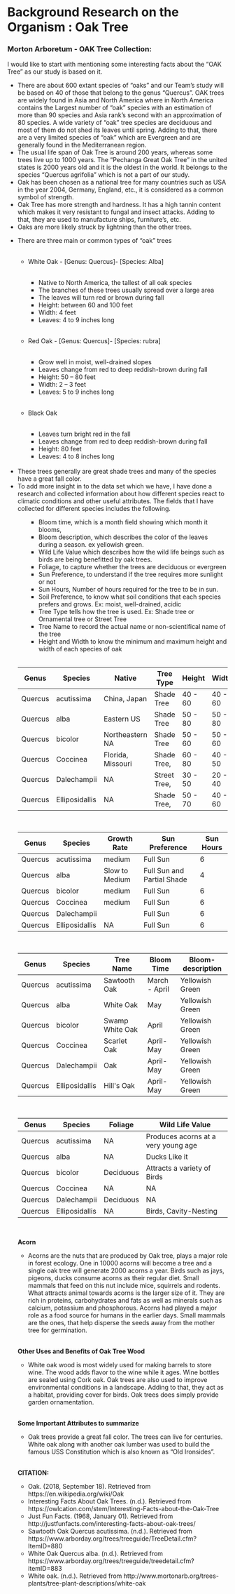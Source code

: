 # Background Research on the Organism : Oak Tree  

### Morton Arboretum - OAK Tree Collection:

I would like to start with mentioning some interesting facts about the “OAK Tree” as our study is based on it. 
*	There are about 600 extant species of “oaks” and our Team’s study will be based on 40 of those that belong to the genus “Quercus”. OAK trees are widely found in Asia and North America where in North America contains the Largest number of “oak” species with an estimation of more than 90 species and Asia rank’s second with an approximation of 80 species. A wide variety of “oak” tree species are deciduous and most of them do not shed its leaves until spring. Adding to that, there are a very limited species of “oak” which are Evergreen and are generally found in the Mediterranean region.
* The usual life span of Oak Tree is around 200 years, whereas some trees live up to 1000 years. The “Pechanga Great Oak Tree” in the united states is 2000 years old and it is the oldest in the world. It belongs to the species “Quercus agrifolia” which is not a part of our study.
*	Oak has been chosen as a national tree for many countries such as USA in the year 2004, Germany, England, etc., it is considered as a common symbol of strength.
* Oak Tree has more strength and hardness. It has a high tannin content which makes it very resistant to fungal and insect attacks. Adding to that, they are used to manufacture ships, furniture’s, etc.
* Oaks are more likely struck by lightning than the other trees.
<ul><li>	There are three main or common types of “oak” trees </li><br>
   <ul> <li>White Oak - [Genus: Quercus]- [Species: Alba] </li><br>
   <ul> <li>	Native to North America, the tallest of all oak species </li>
<li>The branches of these trees usually spread over a large area </li>
<li>The leaves will turn red or brown during fall</li>
<li>Height: between 60 and 100 feet</li>
<li>	Width: 4 feet </li>
<li>Leaves: 4 to 9 inches long</li>
</li>

</ul>
</ul>
<br>
<ul><li>	Red Oak - [Genus: Quercus]- [Species: rubra]</li> <br>
	<ul><li>Grow well in moist, well-drained slopes</li>
	<li>Leaves change from red to deep reddish-brown during fall</li>
	<li>Height: 50 – 80 feet</li>
	<li>Width: 2 – 3 feet</li>
	<li>Leaves: 5 to 9 inches long</li>
</ul>
</ul>
<br>

<ul><li>	Black Oak </li><br>
	<ul><li>Leaves turn bright red in the fall</li>
	<li>Leaves change from red to deep reddish-brown during fall</li>
	<li>	Height: 80 feet</li>
	<li>	Leaves: 4 to 8 inches long</li>
	</ul>


</ul>
<br>

<li>These trees generally are great shade trees and many of the species have a great fall color.</li>
<li>To add more insight in to the data set which we have, I have done a research and collected information about how different species react to climatic conditions and other useful attributes. The fields that I have collected for different species includes the following.</li>

<ul><ul><li>Bloom time, which is a month field showing which month it blooms, </li>
<li>Bloom description, which describes the color of the leaves during a season. ex yellowish green.</li>
<li>Wild Life Value which describes how the wild life beings such as birds are being benefitted by oak trees.</li>
<li>Foliage, to capture whether the trees are deciduous or evergreen</li>
<li>Sun Preference, to understand if the tree requires more sunlight or not</li>
	<li>Sun Hours, Number of hours required for the tree to be in sun.</li>
<li>Soil Preference, to know what soil conditions that each species prefers and grows. Ex: moist, well-drained, acidic</li>
<li>Tree Type tells how the tree is used. Ex: Shade tree or Ornamental tree or Street Tree</li>
<li>Tree Name to record the actual name or non-scientifical name of the tree</li>
<li>Height and Width to know the minimum and maximum height and width of each species of oak</li>

</ul>
</ul>
<br>


|    Genus      |    Species           |    Native               |    Tree Type        |    Height       |    Width      |
|---------------|----------------------|-------------------------|---------------------|-----------------|---------------|
|    Quercus    |    acutissima        |    China, Japan         |    Shade Tree       |    40 - 60      |    40 - 60    |
|    Quercus    |    alba              |    Eastern US           |    Shade Tree       |    50 - 80      |    50 - 80    |
|    Quercus    |    bicolor           |    Northeastern NA      |    Shade Tree       |    50 - 60      |    50 - 60    |
|    Quercus    |    Coccinea          |    Florida, Missouri    |    Shade Tree,      |    60 - 80      |    40 - 50    |
|    Quercus    |    Dalechampii       |    NA                   |    Street Tree,     |    30 - 50      |    20 - 40    |
|    Quercus    |    Elliposidallis    |    NA                   |    Shade Tree,      |    50 - 70      |    40 - 60    |

<br>

|    Genus      |    Species           |    Growth Rate       |    Sun Preference                |    Sun Hours    |
|---------------|----------------------|----------------------|----------------------------------|-----------------|
|    Quercus    |    acutissima        |    medium            |    Full Sun                      |    6            |
|    Quercus    |    alba              |    Slow to Medium    |    Full Sun and Partial Shade    |    4            |
|    Quercus    |    bicolor           |    medium            |    Full Sun                      |    6            |
|    Quercus    |    Coccinea          |    medium            |    Full Sun                      |    6            |
|    Quercus    |    Dalechampii       |                      |    Full Sun                      |    6            |
|    Quercus    |    Elliposidallis    |    NA                |    Full Sun                      |    6            |

<br>

|    Genus      |    Species           |    Tree Name          |    Bloom Time       |    Bloom-description    |
|---------------|----------------------|-----------------------|---------------------|-------------------------|
|    Quercus    |    acutissima        |    Sawtooth Oak       |    March - April    |    Yellowish Green      |
|    Quercus    |    alba              |    White Oak          |    May              |    Yellowish Green      |
|    Quercus    |    bicolor           |    Swamp White Oak    |    April            |    Yellowish Green      |
|    Quercus    |    Coccinea          |    Scarlet Oak        |    April-May        |    Yellowish Green      |
|    Quercus    |    Dalechampii       |    Oak                |    April-May        |    Yellowish Green      |
|    Quercus    |    Elliposidallis    |    Hill's Oak         |    April-May        |    Yellowish Green      |

<br>

|    Genus      |    Species           |    Foliage      |    Wild Life Value                        |
|---------------|----------------------|-----------------|-------------------------------------------|
|    Quercus    |    acutissima        |    NA           |    Produces acorns at a very young age    |
|    Quercus    |    alba              |    NA           |    Ducks Like it                          |
|    Quercus    |    bicolor           |    Deciduous    |    Attracts a variety of Birds            |
|    Quercus    |    Coccinea          |    NA           |    NA                                     |
|    Quercus    |    Dalechampii       |    Deciduous    |    NA                                     |
|    Quercus    |    Elliposidallis    |    NA           |    Birds, Cavity-Nesting                  |
<br>

**Acorn**
* Acorns are the nuts that are produced by Oak tree, plays a major role in forest ecology. One in 10000 acorns will become a tree and a single oak tree will generate 2000 acorns a year. Birds such as jays, pigeons, ducks consume acorns as their regular diet. Small mammals that feed on this nut include mice, squirrels and rodents. What attracts animal towards acorns is the larger size of it. They are rich in proteins, carbohydrates and fats as well as minerals such as calcium, potassium and phosphorous. Acorns had played a major role as a food source for humans in the earlier days. Small mammals are the ones, that help disperse the seeds away from the mother tree for germination.
<br>

**Other Uses and Benefits of Oak Tree Wood**

<ul><li>White oak wood is most widely used for making barrels to store wine. The wood adds flavor to the wine while it ages. Wine bottles are sealed using Cork oak. Oak trees are also used to improve environmental conditions in a landscape. Adding to that, they act as a habitat, providing cover for birds. Oak trees does simply provide garden ornamentation.</li></ul>  
<br>

**Some Important Attributes to summarize**

<ul> <li>Oak trees provide a great fall color. The trees can live for centuries. White oak along with another oak lumber was used to build the famous USS Constitution which is also known as “Old Ironsides”.</li></ul>
<br>

**CITATION:**
<ul>
	<li> Oak. (2018, September 18). Retrieved from https://en.wikipedia.org/wiki/Oak</li>
<li>Interesting Facts About Oak Trees. (n.d.). Retrieved from https://owlcation.com/stem/Interesting-Facts-about-the-Oak-Tree</li>
<li>Just Fun Facts. (1968, January 01). Retrieved from http://justfunfacts.com/interesting-facts-about-oak-trees/</li>
<li>Sawtooth Oak Quercus acutissima. (n.d.). Retrieved from https://www.arborday.org/trees/treeguide/TreeDetail.cfm?ItemID=880</li>
<li>White Oak Quercus alba. (n.d.). Retrieved from https://www.arborday.org/trees/treeguide/treedetail.cfm?itemID=883</li>
<li>White oak. (n.d.). Retrieved from http://www.mortonarb.org/trees-plants/tree-plant-descriptions/white-oak</li>
